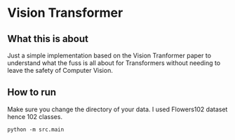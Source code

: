 # Vision Transformer

## What this is about

Just a simple implementation based on the Vision Tranformer paper to understand what the fuss is all about for Transformers without needing to leave the safety of Computer Vision.

## How to run

Make sure you change the directory of your data. I used Flowers102 dataset hence 102 classes.

```
python -m src.main
```
